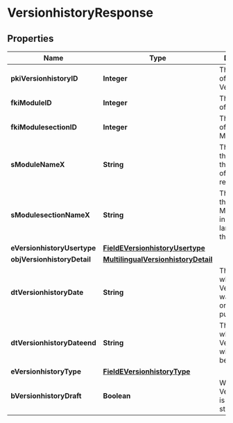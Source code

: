 

# VersionhistoryResponse

## Properties

Name | Type | Description | Notes
------------ | ------------- | ------------- | -------------
**pkiVersionhistoryID** | **Integer** | The unique ID of the Versionhistory | 
**fkiModuleID** | **Integer** | The unique ID of the Module |  [optional]
**fkiModulesectionID** | **Integer** | The unique ID of the Modulesection |  [optional]
**sModuleNameX** | **String** | The Name of the Module in the language of the requester |  [optional]
**sModulesectionNameX** | **String** | The Name of the Modulesection in the language of the requester |  [optional]
**eVersionhistoryUsertype** | [**FieldEVersionhistoryUsertype**](FieldEVersionhistoryUsertype.md) |  |  [optional]
**objVersionhistoryDetail** | [**MultilingualVersionhistoryDetail**](MultilingualVersionhistoryDetail.md) |  | 
**dtVersionhistoryDate** | **String** | The date  at which the Versionhistory was published or should be published | 
**dtVersionhistoryDateend** | **String** | The date  at which the Versionhistory will no longer be visible |  [optional]
**eVersionhistoryType** | [**FieldEVersionhistoryType**](FieldEVersionhistoryType.md) |  | 
**bVersionhistoryDraft** | **Boolean** | Whether the Versionhistory is published or still a draft | 




